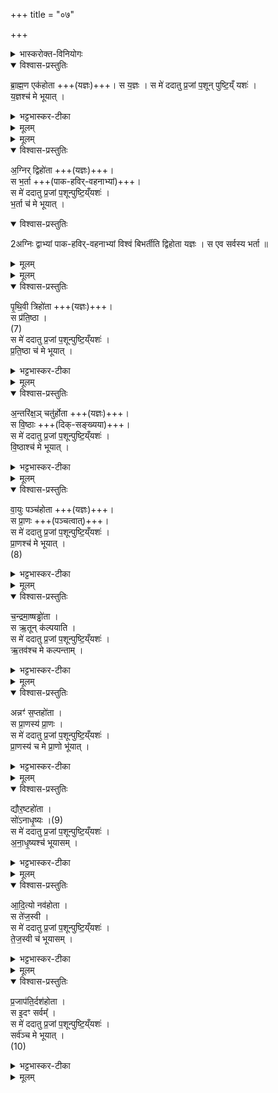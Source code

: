 +++
title = "०७"

+++

<details><summary>भास्करोक्त-विनियोगः</summary>

1चातुर्मास्येषु केशनिवर्तनेषु 'तदृतं तत्सत्यं' इति जपित्वा तमेतमनुवाकं जपति । ब्रह्ममेधे च आदीयमानं प्रेतमेतेनानुवाकेन अभिमन्त्रयते - ब्राह्मण एकहोता इति ॥ 
</details>


<details open><summary>विश्वास-प्रस्तुतिः</summary>

ब्रा॒ह्म॒ण एक॑होता +++(यज्ञः)+++।
स य॒ज्ञः ।
स मे॑ ददातु प्र॒जां प॒शून् पुष्टि॒य्ँ यशः॑ ।  
य॒ज्ञश्च॑ मे भूयात् ।
</details>

<details><summary>भट्टभास्कर-टीका</summary>

एको होता ऋत्विक् यस्य स एकहोता । 'ऋतश्छन्दसि' इति कबभावः । 

ईडशो यज्ञविशेषो ब्राह्मणो नाम, तपोमयत्वात् तस्य तद्वदृत्विग् उपकारित्वेन रूप्यते । 

स यज्ञः स एवाग्निष्टोमादिः सर्वो यज्ञः, तत्साध्यत्वात् ।
स मे ददातु प्रजादि । स च यज्ञः सर्वदा मे भूयात् । एवं 'अग्निर्द्विहोता' इत्यादि द्रष्टव्यम् ॥
</details>


<details><summary>मूलम्</summary>

ब्रा॒ह्म॒ण एक॑होता ।
स य॒ज्ञः ।
स मे॑ ददातु प्र॒जां प॒शून् पुष्टि॒य्ँ यशः॑ ।  
य॒ज्ञश्च॑ मे भूयात् ।
</details>



<details><summary>मूलम्</summary>

स मे॑ ददातु प्र॒जां प॒शून् पुष्टि॒य्ँ यशः॑ ।  
य॒ज्ञश्च॑ मे भूयात् ।  
</details>


<details open><summary>विश्वास-प्रस्तुतिः</summary>

अ॒ग्निर् द्विहो॑ता +++(यज्ञः)+++।  
स भ॒र्ता +++(पाक-हविर्-वहनाभ्यां)+++।  
स मे॑ ददातु प्र॒जां प॒शून्पुष्टि॒य्ँयशः॑ ।  
भ॒र्ता च॑ मे भूयात् ।  
</details>

<details open><summary>विश्वास-प्रस्तुतिः</summary>

2अग्निः द्वाभ्यां पाक-हविर्-वहनाभ्यां विश्वं बिभर्तीति द्विहोता यज्ञः । स एव सर्वस्य भर्ता ॥
</details>

<details><summary>मूलम्</summary>

2अग्निः द्वाभ्यां पाक हवि र्वहनाभ्यां विश्वं बिभर्तीति द्विहोता यज्ञः । स एव सर्वस्य भर्ता ॥
</details>


<details><summary>मूलम्</summary>

अ॒ग्निर् द्विहो॑ता +++(यज्ञः)+++।  
स भ॒र्ता ।  
स मे॑ ददातु प्र॒जां प॒शून्पुष्टि॒य्ँयशः॑ ।  
भ॒र्ता च॑ मे भूयात् ।  
</details>


<details open><summary>विश्वास-प्रस्तुतिः</summary>

पृ॒थि॒वी त्रिहो॑ता +++(यज्ञः)+++।  
स प्र॑ति॒ष्ठा ।  
(7)  
स मे॑ ददातु प्र॒जां प॒शून्पुष्टि॒य्ँयशः॑ ।  
प्र॒ति॒ष्ठा च॑ मे भूयात् ।  
</details>

<details><summary>भट्टभास्कर-टीका</summary>

3पृथिवी त्रिभिः अग्न्य्-अन्न-यागैः सर्वप्रतिष्ठाहेतुः इति त्रिहोता यज्ञः ॥
</details>


<details><summary>मूलम्</summary>

पृ॒थि॒वी त्रिहो॑ता ।  
स प्र॑ति॒ष्ठा ।  
(7)  
स मे॑ ददातु प्र॒जां प॒शून्पुष्टि॒य्ँयशः॑ ।  
प्र॒ति॒ष्ठा च॑ मे भूयात् ।
</details>


<details open><summary>विश्वास-प्रस्तुतिः</summary>

अ॒न्तरि॑क्ष॒ञ् चतु॑र्होता +++(यज्ञः)+++।  
स वि॒ष्ठाः +++(दिक्-सङ्ख्यया)+++।  
स मे॑ ददातु प्र॒जां प॒शून्पुष्टि॒य्ँयशः॑ ।  
वि॒ष्ठाश्च॑ मे भूयात् ।  
</details>

<details><summary>भट्टभास्कर-टीका</summary>

4अन्तरिक्षं चतुर्भिः वाग्-वृष्ट्य्-अवकाश-स्थानैः विश्वं विविधं स्थापयतीति ॥
</details>

<details><summary>मूलम्</summary>

अ॒न्तरि॑क्ष॒ञ्चतु॑र्होता ।  
स वि॒ष्ठाः ।  
स मे॑ ददातु प्र॒जां प॒शून्पुष्टि॒य्ँयशः॑ ।  
वि॒ष्ठाश्च॑ मे भूयात् ।  
</details>


<details open><summary>विश्वास-प्रस्तुतिः</summary>

वा॒युः पञ्च॑होता +++(यज्ञः)+++।  
स प्रा॒णः +++(पञ्चत्वात्)+++।  
स मे॑ ददातु प्र॒जां प॒शून्पुष्टि॒य्ँयशः॑ ।  
प्रा॒णश्च॑ मे भूयात् ।  
(8)  
</details>

<details><summary>भट्टभास्कर-टीका</summary>

5वायुः पञ्चभिः प्राणादिवृत्तिभिः विश्वं प्राणयति ॥
</details>


<details><summary>मूलम्</summary>

वा॒युः पञ्च॑होता ।  
स प्रा॒णः  ।  
स मे॑ ददातु प्र॒जां प॒शून्पुष्टि॒य्ँयशः॑ ।  
प्रा॒णश्च॑ मे भूयात् ।  
(8)  
</details>

<details open><summary>विश्वास-प्रस्तुतिः</summary>

च॒न्द्रमा॒ष्षड्ढो॑ता ।  
स ऋ॒तून् क॑ल्पयाति ।  
स मे॑ ददातु प्र॒जां प॒शून्पुष्टि॒य्ँयशः॑ ।  
ऋ॒तव॑श्च मे कल्पन्ताम् ।  
</details>

<details><summary>भट्टभास्कर-टीका</summary>

6चन्द्रमाः षढ्ढोता षड्भिः ऋतुकल्पनाभिः विश्वं धारयति ॥
</details>


<details><summary>मूलम्</summary>

च॒न्द्रमा॒ष्षड्ढो॑ता ।  
स ऋ॒तून्क॑ल्पयाति ।  
स मे॑ ददातु प्र॒जां प॒शून्पुष्टि॒य्ँयशः॑ ।  
ऋ॒तव॑श्च मे कल्पन्ताम् ।  
</details>

<details open><summary>विश्वास-प्रस्तुतिः</summary>

अन्नꣳ॑ स॒प्तहो॑ता ।  
स प्रा॒णस्य॑ प्रा॒णः ।  
स मे॑ ददातु प्र॒जां प॒शून्पुष्टि॒य्ँयशः॑ ।  
प्रा॒णस्य॑ च मे प्रा॒णो भू॑यात् ।  
</details>

<details><summary>भट्टभास्कर-टीका</summary>

7अन्नं सप्तभिः शीर्षण्यादिभिः प्राणवृत्तिभिः प्राणयति विश्वं, तेषां प्राणनहेतुत्वात् ॥
</details>


<details><summary>मूलम्</summary>

अन्नꣳ॑ स॒प्तहो॑ता ।  
स प्रा॒णस्य॑ प्रा॒णः ।  
स मे॑ ददातु प्र॒जां प॒शून्पुष्टि॒य्ँयशः॑ ।  
प्रा॒णस्य॑ च मे प्रा॒णो भू॑यात् ।  

</details>

<details open><summary>विश्वास-प्रस्तुतिः</summary>

द्यौर॒ष्टहो॑ता ।  
सो॑ऽनाधृ॒ष्यः ।(9)  
स मे॑ ददातु प्र॒जां प॒शून्पुष्टि॒य्ँयशः॑ ।  
अ॒ना॒धृ॒ष्यश्च॑ भूयासम् ।
</details>

<details><summary>भट्टभास्कर-टीका</summary>

8द्यौः अष्टाभिः इन्द्रियात्मभिः प्राणाद्यन्तःकरणान्तैः विश्वं वृष्ट्यादिद्वारेण तर्पयति, अनाधृष्टं सुखस्थानं भवति ॥
</details>


<details><summary>मूलम्</summary>

द्यौर॒ष्टहो॑ता ।  
सो॑ऽनाधृ॒ष्यः ।(9)  
स मे॑ ददातु प्र॒जां प॒शून्पुष्टि॒य्ँयशः॑ ।  
अ॒ना॒धृ॒ष्यश्च॑ भूयासम् ।
</details>


<details open><summary>विश्वास-प्रस्तुतिः</summary>

आ॒दि॒त्यो नव॑होता ।  
स ते॑ज॒स्वी ।  
स मे॑ ददातु प्र॒जां प॒शून्पुष्टि॒य्ँयशः॑ ।  
ते॒ज॒स्वी च॑ भूयासम् ।  
</details>

<details><summary>भट्टभास्कर-टीका</summary>

9आदित्यो नवभिः पूर्वोक्तैरष्टभिः आत्मना च विश्वं निवर्तयन् सर्वप्रत्यक्षं तेजस्वी भवति ॥
</details>


<details><summary>मूलम्</summary>

आ॒दि॒त्यो नव॑होता ।  
स ते॑ज॒स्वी ।  
स मे॑ ददातु प्र॒जां प॒शून्पुष्टि॒य्ँयशः॑ ।  
ते॒ज॒स्वी च॑ भूयासम् ।  
</details>


<details open><summary>विश्वास-प्रस्तुतिः</summary>

प्र॒जाप॑ति॒र्दश॑होता ।  
स इ॒दꣳ सर्वम्᳚ ।  
स मे॑ ददातु प्र॒जां प॒शून्पुष्टि॒य्ँयशः॑ ।  
सर्व॑ञ्च मे भूयात् ।  
(10) 
</details>

<details><summary>भट्टभास्कर-टीका</summary>

10प्रजापतिर्दशभिः पूर्वोक्तैः नवभिः स्थावरात्मना च सर्वमिदं भूत्वा तिष्ठति ॥
इत्यारण्यके तृतीये सप्तमोऽनुवाकः ॥  
</details>


<details><summary>मूलम्</summary>

प्र॒जाप॑ति॒र्दश॑होता।  
स इ॒दꣳ सर्वम्᳚ ।  
स मे॑ ददातु प्र॒जां प॒शून्पुष्टि॒य्ँयशः॑ ।  
सर्व॑ञ्च मे भूयात् ।  
(10) 
</details>

